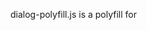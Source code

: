 dialog-polyfill.js is a polyfill for <dialog>.

== Example ==

<head>
  <script src="dialog-polyfill.js"></script>
  <link rel="stylesheet" type="text/css" href="dialog-polyfill.css">
</head>
<body>
  <dialog>I'm a dialog!</dialog>
  <script>
    var dialog = document.querySelector('dialog');
    dialogPolyfill.registerDialog(dialog);
    
    // Now dialog acts like a native <dialog>.
    dialog.showModal();
  </script>
</body>

== ::backdrop ==

In native <dialog>, backdrop is a pseudo-element:

  #mydialog::backdrop {
    background-color: green;
  }

With the polyfill, you do it like:

  #mydialog + .backdrop {
    background-color: green;
  }

== Known limitations ==

- Modality isn't bulletproof (you can tab to inert elements)
- The polyfill <dialog> should always be a child of <body>
- Polyfill top layer stacking can be ruined by playing with z-index.
- The polyfill <dialog> does not retain dynamically set CSS top/bottom values
upon close
